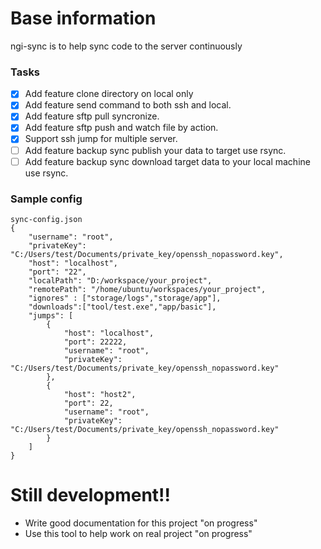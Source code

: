 # Base information
ngi-sync is to help sync code to the server continuously

### Tasks
- [x] Add feature clone directory on local only
- [x] Add feature send command to both ssh and local.
- [x] Add feature sftp pull syncronize.
- [x] Add feature sftp push and watch file by action.
- [x] Support ssh jump for multiple server.
- [ ] Add feature backup sync publish your data to target use rsync.
- [ ] Add feature backup sync download target data to your local machine use rsync.

### Sample config
```
sync-config.json
{
    "username": "root",
    "privateKey": "C:/Users/test/Documents/private_key/openssh_nopassword.key",
    "host": "localhost",
    "port": "22",
    "localPath": "D:/workspace/your_project",
    "remotePath": "/home/ubuntu/workspaces/your_project",
    "ignores" : ["storage/logs","storage/app"],
    "downloads":["tool/test.exe","app/basic"],
    "jumps": [
        {
            "host": "localhost",
            "port": 22222,
            "username": "root",
            "privateKey": "C:/Users/test/Documents/private_key/openssh_nopassword.key"
        },
        {
            "host": "host2",
            "port": 22,
            "username": "root",
            "privateKey": "C:/Users/test/Documents/private_key/openssh_nopassword.key"
        }
    ]
}
```

# Still development!!
- Write good documentation for this project "on progress"
- Use this tool to help work on real project "on progress"
